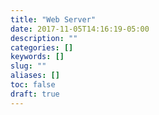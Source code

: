 ```yaml
---
title: "Web Server"
date: 2017-11-05T14:16:19-05:00
description: ""
categories: []
keywords: []
slug: ""
aliases: []
toc: false
draft: true
---
```

